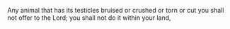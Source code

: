 Any animal that has its testicles bruised or crushed or torn or cut you shall not offer to the Lord; you shall not do it within your land,
